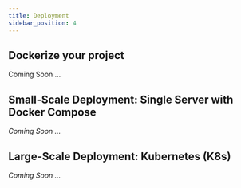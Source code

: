 ```yaml
---
title: Deployment
sidebar_position: 4
---
```


## Dockerize your project

Coming Soon ...

## Small-Scale Deployment: Single Server with Docker Compose

_Coming Soon ..._

## Large-Scale Deployment: Kubernetes (K8s)

_Coming Soon ..._
